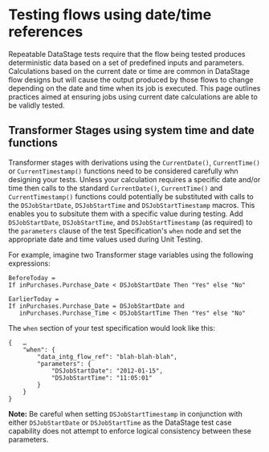 # Testing flows using date/time references

Repeatable DataStage tests require that the flow being tested produces deterministic data based on a set of predefined inputs and parameters.  Calculations based on the current date or time are common in DataStage flow designs but will cause the output produced by those flows to change depending on the date and time when its job is executed.  This page outlines practices aimed at ensuring jobs using current date calculations are able to be validly tested.

## Transformer Stages using system time and date functions

Transformer stages with derivations using the `CurrentDate()`, `CurrentTime()` or `CurrentTimestamp()` functions need to be considered carefully whn designing your tests. Unless your calculation requires a specific date and/or time then calls to the standard `CurrentDate()`, `CurrentTime()` and `CurrentTimestamp()` functions could potentially be substituted with calls to the `DSJobStartDate`, `DSJobStartTime` and `DSJobStartTimestamp` macros. This enables you to subsitute them with a specific value during testing.  Add `DSJobStartDate`, `DSJobStartTime`, and `DSJobStartTimestamp` (as required) to the `parameters` clause of the test Specification's `when` node and set the appropriate date and time values used during Unit Testing.

For example, imagine two Transformer stage variables using the following expressions:

```
BeforeToday =
If inPurchases.Purchase_Date < DSJobStartDate Then "Yes" else "No"

EarlierToday = 
If inPurchases.Purchase_Date = DSJobStartDate and 
   inPurchases.Purchase_Time < DSJobStartTime Then "Yes" else "No"
```

The `when` section of your test specification would look like this:

```
{   …
    "when": {
        "data_intg_flow_ref": "blah-blah-blah",  
        "parameters": {
            "DSJobStartDate": "2012-01-15",
            "DSJobStartTime": "11:05:01"
        }
    }
}
```

**Note:** Be careful when setting `DSJobStartTimestamp` in conjunction with either `DSJobStartDate` or `DSJobStartTime` as the DataStage test case capability does not attempt to enforce logical consistency between these parameters.
